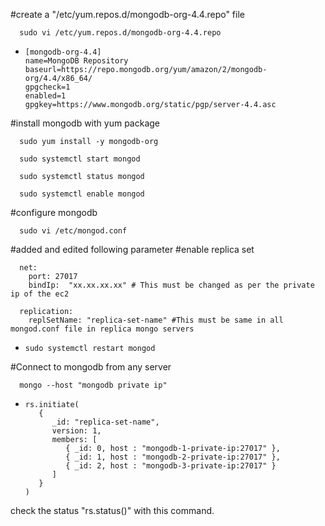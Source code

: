 #create a "/etc/yum.repos.d/mongodb-org-4.4.repo" file

      sudo vi /etc/yum.repos.d/mongodb-org-4.4.repo
-
      [mongodb-org-4.4]
      name=MongoDB Repository
      baseurl=https://repo.mongodb.org/yum/amazon/2/mongodb-org/4.4/x86_64/
      gpgcheck=1
      enabled=1
      gpgkey=https://www.mongodb.org/static/pgp/server-4.4.asc


#install mongodb with yum package 

      sudo yum install -y mongodb-org

      sudo systemctl start mongod

      sudo systemctl status mongod

      sudo systemctl enable mongod


#configure mongodb
      
      sudo vi /etc/mongod.conf

#added and edited following parameter  #enable replica set 

      net:
        port: 27017
        bindIp:  "xx.xx.xx.xx" # This must be changed as per the private ip of the ec2

      replication:
        replSetName: "replica-set-name" #This must be same in all mongod.conf file in replica mongo servers

-
      sudo systemctl restart mongod


#Connect to mongodb from any server

      mongo --host "mongodb private ip"

-
      rs.initiate(
         {
            _id: "replica-set-name",
            version: 1,
            members: [
               { _id: 0, host : "mongodb-1-private-ip:27017" },
               { _id: 1, host : "mongodb-2-private-ip:27017" },
               { _id: 2, host : "mongodb-3-private-ip:27017" }
            ]
         }
      )

check the status "rs.status()" with this command.
